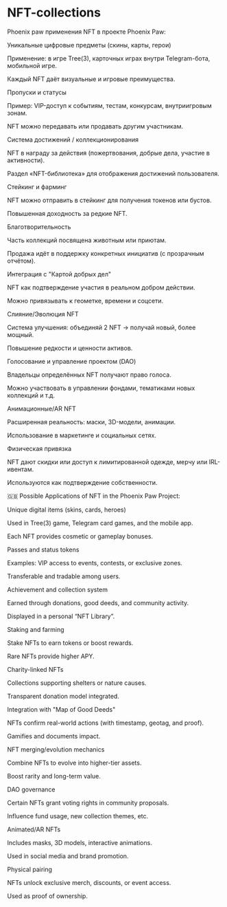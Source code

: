 # NFT-collections
Phoenix paw
применения NFT в проекте Phoenix Paw:

Уникальные цифровые предметы (скины, карты, герои)

Применение: в игре Tree(3), карточных играх внутри Telegram-бота, мобильной игре.

Каждый NFT даёт визуальные и игровые преимущества.

Пропуски и статусы

Пример: VIP-доступ к событиям, тестам, конкурсам, внутриигровым зонам.

NFT можно передавать или продавать другим участникам.

Система достижений / коллекционирования

NFT в награду за действия (пожертвования, добрые дела, участие в активности).

Раздел «NFT-библиотека» для отображения достижений пользователя.

Стейкинг и фарминг

NFT можно отправить в стейкинг для получения токенов или бустов.

Повышенная доходность за редкие NFT.

Благотворительность

Часть коллекций посвящена животным или приютам.

Продажа идёт в поддержку конкретных инициатив (с прозрачным отчётом).

Интеграция с "Картой добрых дел"

NFT как подтверждение участия в реальном добром действии.

Можно привязывать к геометке, времени и соцсети.

Слияние/Эволюция NFT

Система улучшения: объединяй 2 NFT → получай новый, более мощный.

Повышение редкости и ценности активов.

Голосование и управление проектом (DAO)

Владельцы определённых NFT получают право голоса.

Можно участвовать в управлении фондами, тематиками новых коллекций и т.д.

Анимационные/AR NFT

Расширенная реальность: маски, 3D-модели, анимации.

Использование в маркетинге и социальных сетях.

Физическая привязка

NFT дают скидки или доступ к лимитированной одежде, мерчу или IRL-ивентам.

Используются как подтверждение собственности.

🇬🇧 Possible Applications of NFT in the Phoenix Paw Project:

Unique digital items (skins, cards, heroes)

Used in Tree(3) game, Telegram card games, and the mobile app.

Each NFT provides cosmetic or gameplay bonuses.

Passes and status tokens

Examples: VIP access to events, contests, or exclusive zones.

Transferable and tradable among users.

Achievement and collection system

Earned through donations, good deeds, and community activity.

Displayed in a personal “NFT Library”.

Staking and farming

Stake NFTs to earn tokens or boost rewards.

Rare NFTs provide higher APY.

Charity-linked NFTs

Collections supporting shelters or nature causes.

Transparent donation model integrated.

Integration with "Map of Good Deeds"

NFTs confirm real-world actions (with timestamp, geotag, and proof).

Gamifies and documents impact.

NFT merging/evolution mechanics

Combine NFTs to evolve into higher-tier assets.

Boost rarity and long-term value.

DAO governance

Certain NFTs grant voting rights in community proposals.

Influence fund usage, new collection themes, etc.

Animated/AR NFTs

Includes masks, 3D models, interactive animations.

Used in social media and brand promotion.

Physical pairing

NFTs unlock exclusive merch, discounts, or event access.

Used as proof of ownership.

